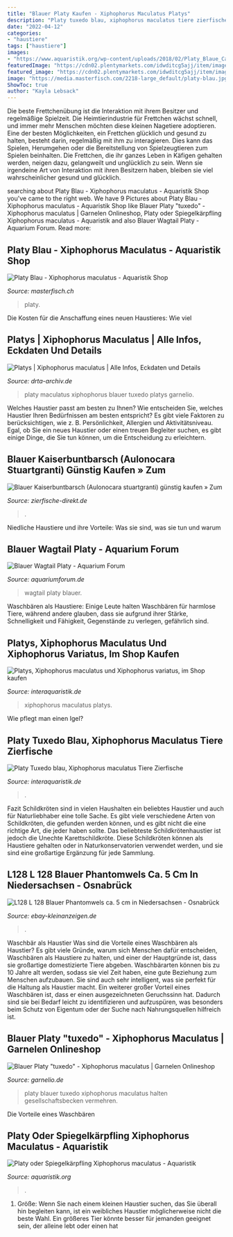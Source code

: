 ```yaml
---
title: "Blauer Platy Kaufen - Xiphophorus Maculatus Platys"
description: "Platy tuxedo blau, xiphophorus maculatus tiere zierfische"
date: "2022-04-12"
categories:
- "haustiere"
tags: ["haustiere"]
images:
- "https://www.aquaristik.org/wp-content/uploads/2018/02/Platy_Blaue_Calico2-1011x1024.jpg"
featuredImage: "https://cdn02.plentymarkets.com/idwditcg5ajj/item/images/84102/middle/Xiphophorus-maculatus-Ananas.jpg"
featured_image: "https://cdn02.plentymarkets.com/idwditcg5ajj/item/images/20940/full/Platy-Tuxedo-blau-Xiphophorus-maculatus-1.jpg"
image: "https://media.masterfisch.com/2218-large_default/platy-blau.jpg"
ShowToc: true
author: "Kayla Lebsack"
---
```



Die beste Frettchenübung ist die Interaktion mit ihrem Besitzer und regelmäßige Spielzeit.
Die Heimtierindustrie für Frettchen wächst schnell, und immer mehr Menschen möchten diese kleinen Nagetiere adoptieren. Eine der besten Möglichkeiten, ein Frettchen glücklich und gesund zu halten, besteht darin, regelmäßig mit ihm zu interagieren. Dies kann das Spielen, Herumgehen oder die Bereitstellung von Spielzeugtieren zum Spielen beinhalten. Die Frettchen, die ihr ganzes Leben in Käfigen gehalten werden, neigen dazu, gelangweilt und unglücklich zu sein. Wenn sie irgendeine Art von Interaktion mit ihren Besitzern haben, bleiben sie viel wahrscheinlicher gesund und glücklich.

	

		
searching about Platy Blau - Xiphophorus maculatus - Aquaristik Shop you've came to the right web. We have 9 Pictures about Platy Blau - Xiphophorus maculatus - Aquaristik Shop like Blauer Platy &quot;tuxedo&quot; - Xiphophorus maculatus | Garnelen Onlineshop, Platy oder Spiegelkärpfling Xiphophorus maculatus - Aquaristik and also Blauer Wagtail Platy - Aquarium Forum. Read more:
		
    
## Platy Blau - Xiphophorus Maculatus - Aquaristik Shop

<img loading=lazy src="https://media.masterfisch.com/2218-large_default/platy-blau.jpg" onerror="this.onerror=null;this.src='https://tse4.mm.bing.net/th?id=OIP.796JQhyOt7UXo8ffYVY0lQHaE8&amp;pid=15.1';" alt="Platy Blau - Xiphophorus maculatus - Aquaristik Shop">

_Source: masterfisch.ch_

>platy. 

	

Die Kosten für die Anschaffung eines neuen Haustieres: Wie viel

    
## Platys | Xiphophorus Maculatus | Alle Infos, Eckdaten Und Details

<img loading=lazy src="https://www.garnelio.de/media/image/6f/1a/82/platy-blue_600x600.jpg" onerror="this.onerror=null;this.src='https://tse3.mm.bing.net/th?id=OIP.KBlXrrT_fZiSS4OAHNRyUQHaF7&amp;pid=15.1';" alt="Platys | Xiphophorus maculatus | Alle Infos, Eckdaten und Details">

_Source: drta-archiv.de_

>platy maculatus xiphophorus blauer tuxedo platys garnelio. 

	

Welches Haustier passt am besten zu Ihnen?
Wie entscheiden Sie, welches Haustier Ihren Bedürfnissen am besten entspricht? Es gibt viele Faktoren zu berücksichtigen, wie z. B. Persönlichkeit, Allergien und Aktivitätsniveau. Egal, ob Sie ein neues Haustier oder einen treuen Begleiter suchen, es gibt einige Dinge, die Sie tun können, um die Entscheidung zu erleichtern.

    
## Blauer Kaiserbuntbarsch (Aulonocara Stuartgranti) Günstig Kaufen » Zum

<img loading=lazy src="https://www.zierfische-direkt.de/media/image/e5/64/01/Aulonocara-stuartgranti_5_v.jpg" onerror="this.onerror=null;this.src='https://tse2.mm.bing.net/th?id=OIP.AXw6BX2Pr919WO9jD2jHGgHaE8&amp;pid=15.1';" alt="Blauer Kaiserbuntbarsch (Aulonocara stuartgranti) günstig kaufen » Zum">

_Source: zierfische-direkt.de_

>. 

	

Niedliche Haustiere und ihre Vorteile: Was sie sind, was sie tun und warum

    
## Blauer Wagtail Platy - Aquarium Forum

<img loading=lazy src="http://www.hobbyaqua.de/Wiki/images/BlauaerWagtailPlaty.jpg" onerror="this.onerror=null;this.src='https://tse4.mm.bing.net/th?id=OIP.iA7NRvN3hxxmfjfx9RpwmwHaFj&amp;pid=15.1';" alt="Blauer Wagtail Platy - Aquarium Forum">

_Source: aquariumforum.de_

>wagtail platy blauer. 

	

Waschbären als Haustiere: Einige Leute halten Waschbären für harmlose Tiere, während andere glauben, dass sie aufgrund ihrer Stärke, Schnelligkeit und Fähigkeit, Gegenstände zu verlegen, gefährlich sind.

    
## Platys, Xiphophorus Maculatus Und Xiphophorus Variatus, Im Shop Kaufen

<img loading=lazy src="https://cdn02.plentymarkets.com/idwditcg5ajj/item/images/84102/middle/Xiphophorus-maculatus-Ananas.jpg" onerror="this.onerror=null;this.src='https://tse1.mm.bing.net/th?id=OIP.GJJWGtve7Dk390N7DScdqQAAAA&amp;pid=15.1';" alt="Platys, Xiphophorus maculatus und Xiphophorus variatus, im Shop kaufen">

_Source: interaquaristik.de_

>xiphophorus maculatus platys. 

	

Wie pflegt man einen Igel?

    
## Platy Tuxedo Blau, Xiphophorus Maculatus Tiere Zierfische

<img loading=lazy src="https://cdn02.plentymarkets.com/idwditcg5ajj/item/images/20940/full/Platy-Tuxedo-blau-Xiphophorus-maculatus-1.jpg" onerror="this.onerror=null;this.src='https://tse1.mm.bing.net/th?id=OIP.Gg-RzAIEnhaZjp2zjCJd7gHaE8&amp;pid=15.1';" alt="Platy Tuxedo blau, Xiphophorus maculatus Tiere Zierfische">

_Source: interaquaristik.de_

>. 

	

Fazit
Schildkröten sind in vielen Haushalten ein beliebtes Haustier und auch für Naturliebhaber eine tolle Sache. Es gibt viele verschiedene Arten von Schildkröten, die gefunden werden können, und es gibt nicht die eine richtige Art, die jeder haben sollte. Das beliebteste Schildkrötenhaustier ist jedoch die Unechte Karettschildkröte. Diese Schildkröten können als Haustiere gehalten oder in Naturkonservatorien verwendet werden, und sie sind eine großartige Ergänzung für jede Sammlung.

    
## L128 L 128 Blauer Phantomwels Ca. 5 Cm In Niedersachsen - Osnabrück

<img loading=lazy src="https://i.ebayimg.com/00/s/MTA2MlgxNDE0/z/vmIAAOSww5lgnEMT/$_57.JPG" onerror="this.onerror=null;this.src='https://tse4.mm.bing.net/th?id=OIP.Ak5i-4Cz9HmzawBNW7jPQgHaFk&amp;pid=15.1';" alt="L128 L 128 Blauer Phantomwels ca. 5 cm in Niedersachsen - Osnabrück">

_Source: ebay-kleinanzeigen.de_

>. 

	

Waschbär als Haustier
Was sind die Vorteile eines Waschbären als Haustier? Es gibt viele Gründe, warum sich Menschen dafür entscheiden, Waschbären als Haustiere zu halten, und einer der Hauptgründe ist, dass sie großartige domestizierte Tiere abgeben. Waschbärarten können bis zu 10 Jahre alt werden, sodass sie viel Zeit haben, eine gute Beziehung zum Menschen aufzubauen. Sie sind auch sehr intelligent, was sie perfekt für die Haltung als Haustier macht. Ein weiterer großer Vorteil eines Waschbären ist, dass er einen ausgezeichneten Geruchssinn hat. Dadurch sind sie bei Bedarf leicht zu identifizieren und aufzuspüren, was besonders beim Schutz von Eigentum oder der Suche nach Nahrungsquellen hilfreich ist.

    
## Blauer Platy &quot;tuxedo&quot; - Xiphophorus Maculatus | Garnelen Onlineshop

<img loading=lazy src="https://www.garnelio.de/media/image/98/fd/00/platy-blue-2JlqUK5VYm3HOA.jpg" onerror="this.onerror=null;this.src='https://tse1.mm.bing.net/th?id=OIP.nxesMGwhekZpsHLspvUDXgHaF7&amp;pid=15.1';" alt="Blauer Platy &quot;tuxedo&quot; - Xiphophorus maculatus | Garnelen Onlineshop">

_Source: garnelio.de_

>platy blauer tuxedo xiphophorus maculatus halten gesellschaftsbecken vermehren. 

	

Die Vorteile eines Waschbären

    
## Platy Oder Spiegelkärpfling Xiphophorus Maculatus - Aquaristik

<img loading=lazy src="https://www.aquaristik.org/wp-content/uploads/2018/02/Platy_Blaue_Calico2-1011x1024.jpg" onerror="this.onerror=null;this.src='https://tse4.mm.bing.net/th?id=OIP.0bm09xXWszO0pYrFlgq8kgHaHg&amp;pid=15.1';" alt="Platy oder Spiegelkärpfling Xiphophorus maculatus - Aquaristik">

_Source: aquaristik.org_

>. 

	

1. Größe: Wenn Sie nach einem kleinen Haustier suchen, das Sie überall hin begleiten kann, ist ein weibliches Haustier möglicherweise nicht die beste Wahl. Ein größeres Tier könnte besser für jemanden geeignet sein, der alleine lebt oder einen hat

